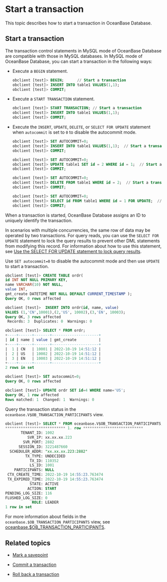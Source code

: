 # Start a transaction

This topic describes how to start a transaction in OceanBase Database. 

## Start a transaction

The transaction control statements in MySQL mode of OceanBase Database are compatible with those in MySQL databases. In MySQL mode of OceanBase Database, you can start a transaction in the following ways:

* Execute a `BEGIN` statement.

   ```sql
   obclient [test]> BEGIN;      // Start a transaction
   obclient [test]> INSERT INTO table1 VALUES(1,1);  
   obclient [test]> COMMIT;
   ```

* Execute a `START TRANSACTION` statement.

   ```sql
   obclient [test]> START TRANSACTION; // Start a transaction
   obclient [test]> INSERT INTO table1 VALUES(1,1);  
   obclient [test]> COMMIT;
   ```

* Execute the `INSERT`, `UPDATE`, `DELETE`, or `SELECT FOR UPDATE` statement when `autocommit` is set to `0` to disable the autocommit mode. 

   ```sql
   obclient [test]> SET AUTOCOMMIT=0;
   obclient [test]> INSERT INTO table1 VALUES(1,1);  // Start a transaction
   obclient [test]> COMMIT;

   obclient [test]> SET AUTOCOMMIT=0;
   obclient [test]> UPDATE table1 SET id = 2 WHERE id = 1;  // Start a transaction
   obclient [test]> COMMIT;

   obclient [test]> SET AUTOCOMMIT=0;
   obclient [test]> DELETE FROM table1 WHERE id = 2;  // Start a transaction
   obclient [test]> COMMIT;

   obclient [test]> SET AUTOCOMMIT=0;
   obclient [test]> SELECT id FROM table1 WHERE id = 1 FOR UPDATE;  // Start a transaction
   obclient [test]> COMMIT;
   ```

When a transaction is started, OceanBase Database assigns an ID to uniquely identify the transaction. 

In scenarios with multiple concurrencies, the same row of data may be operated by two transactions. For query reads, you can use the `SELECT FOR UPDATE` statement to lock the query results to prevent other DML statements from modifying this record. For information about how to use this statement, see [Use the SELECT FOR UPDATE statement to lock query results](../4.read-data-of-mysql-mode/8.use-operators-and-functions-in-query-of-mysql-mode/10.lock-query-results-select-for-update-of-mysql-mode.md). 

Use `SET autocommit=0` to disable the autocommit mode and then use `UPDATE` to start a transaction. 

```sql
obclient [test]> CREATE TABLE ordr(
id INT NOT NULL PRIMARY KEY,
name VARCHAR(10) NOT NULL,
value INT,
gmt_create DATETIME NOT NULL DEFAULT CURRENT_TIMESTAMP );
Query OK, 0 rows affected

obclient [test]>  INSERT INTO ordr(id, name, value)
VALUES (1,'CN',10001),(2,'US', 10002),(3,'EN', 10003);
Query OK, 3 rows affected
 Records: 3  Duplicates: 0  Warnings: 0

obclient [test]> SELECT * FROM ordr;
+----+------+-------+---------------------+
| id | name | value | gmt_create          |
+----+------+-------+---------------------+
|  1 | CN   | 10001 | 2022-10-19 14:51:12 |
|  2 | US   | 10002 | 2022-10-19 14:51:12 |
|  3 | EN   | 10003 | 2022-10-19 14:51:12 |
+----+------+-------+---------------------+
2 rows in set

obclient [test]> SET autocommit=0;
Query OK, 0 rows affected

obclient [test]> UPDATE ordr SET id=4 WHERE name='US';
Query OK, 1 row affected
Rows matched: 1  Changed: 1  Warnings: 0
```

Query the transaction status in the `oceanbase.V$OB_TRANSACTION_PARTICIPANTS` view. 

```sql
obclient [test]> SELECT * FROM oceanbase.V$OB_TRANSACTION_PARTICIPANTS;
*************************** 1. row ***************************
       TENANT_ID: 1002
          SVR_IP: xx.xx.xx.223
        SVR_PORT: 2882
      SESSION_ID: 3221487660
  SCHEDULER_ADDR: "xx.xx.xx.223:2882"
         TX_TYPE: UNDECIDED
           TX_ID: 110352
           LS_ID: 1001
    PARTICIPANTS: NULL
 CTX_CREATE_TIME: 2022-10-19 14:55:23.763474
 TX_EXPIRED_TIME: 2022-10-19 14:55:23.763474
           STATE: ACTIVE
          ACTION: START
PENDING_LOG_SIZE: 116
FLUSHED_LOG_SIZE: 0
            ROLE: LEADER
1 row in set
```

For more information about fields in the `oceanbase.$OB_TRANSACTION_PARTICIPANTS` view, see [oceanbase.$OB_TRANSACTION_PARTICIPANTS](../../../7.reference/5.system-reference/4.system-overview-of-mysql-mode/3.performance-view-of-mysql-mode/54.v-ob_transaction_participants-of-mysql-mode.md). 

## Related topics

* [Mark a savepoint](3.transaction-savepoints-of-mysql-mode/1.mark-a-savepoint-of-mysql-mode.md)

* [Commit a transaction](4.submit-transaction-of-mysql-mode.md)

* [Roll back a transaction](5.roll-back-transactions-of-mysql-mode.md)
